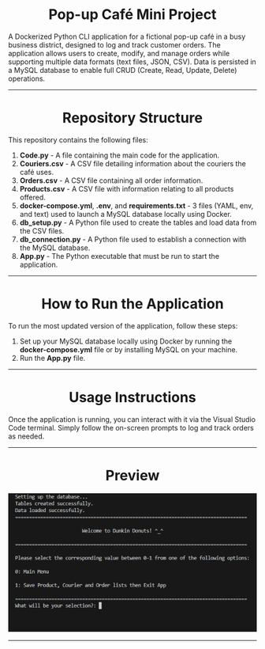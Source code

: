 <h1 align="center"> Pop-up Café Mini Project </h1>

A Dockerized Python CLI application for a fictional pop-up café in a busy business district, designed to log and track customer orders. The application allows users to create, modify, and manage orders while supporting multiple data formats (text files, JSON, CSV). Data is persisted in a MySQL database to enable full CRUD (Create, Read, Update, Delete) operations. 

---

<h1 align="center"> Repository Structure </h1>

This repository contains the following files: 

1. **Code.py** - A file containing the main code for the application.
2. **Couriers.csv** - A CSV file detailing information about the couriers the café uses. 
3. **Orders.csv** - A CSV file containing all order information.
4. **Products.csv** - A CSV file with information relating to all products offered. 
5. **docker-compose.yml**, **.env**, and **requirements.txt** - 3 files (YAML, env, and text) used to launch a MySQL database locally using Docker.
6. **db_setup.py** - A Python file used to create the tables and load data from the CSV files.
7. **db_connection.py** - A Python file used to establish a connection with the MySQL database.
8. **App.py** - The Python executable that must be run to start the application.

---

<h1 align="center"> How to Run the Application </h1>

To run the most updated version of the application, follow these steps:

1. Set up your MySQL database locally using Docker by running the **docker-compose.yml** file or by installing MySQL on your machine.
2. Run the **App.py** file.

---

<h1 align="center"> Usage Instructions </h1>

Once the application is running, you can interact with it via the Visual Studio Code terminal. Simply follow the on-screen prompts to log and track orders as needed.

---

<h1 align="center"> Preview </h3>

![Terminal Screenshot](https://github.com/HannibalGh/Generation-Project-1---Pop-Up-Cafe/blob/main/Terminal_Screenshot.png)

---
